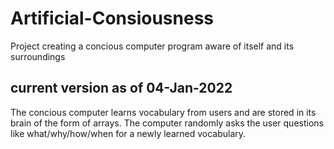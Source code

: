 # Artificial-Consiousness
Project creating a concious computer program aware of itself and its surroundings


## current version as of 04-Jan-2022
The concious computer learns vocabulary from users and are stored in its brain of the form of arrays.
The computer randomly asks the user questions like what/why/how/when for a newly learned vocabulary.

